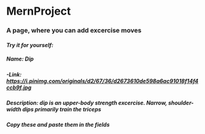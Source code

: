 # MernProject
### A page, where you can add excercise moves
#### *Try it for yourself:*
##### _Name: Dip_
##### -Link: https://i.pinimg.com/originals/d2/67/36/d2673610de598a6ac91018f14f4ccb9f.jpg
##### Description: dip is an upper-body strength excercise. Narrow, shoulder-width dips primarily train the triceps
##### Copy these and paste them in the fields
